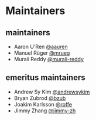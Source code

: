# Maintainers

## maintainers

* Aaron U'Ren [@aauren](https://github.com/aauren)
* Manuel Rüger [@mrueg](https://github.com/mrueg)
* Murali Reddy [@murali-reddy](https://github.com/murali-reddy)

## emeritus maintainers

* Andrew Sy Kim [@andrewsykim](https://github.com/andrewsykim)
* Bryan Zubrod [@bzub](https://github.com/bzub)
* Joakim Karlsson [@roffe](https://github.com/roffe)
* Jimmy Zhang [@jimmy-zh](https://github.com/jimmy-zh)
